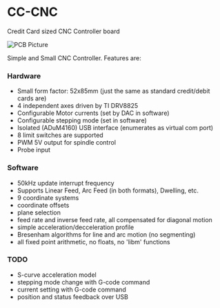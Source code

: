 # CC-CNC
Credit Card sized CNC Controller board

![PCB Picture](https://github.com/twatorowski/CC-CNC/blob/master/Hardware/IMG_1246.JPG)

Simple and Small CNC Controller. Features are:

### Hardware

- Small form factor: 52x85mm (just the same as standard credit/debit cards are)
- 4 independent axes driven by TI DRV8825
- Configurable Motor currents (set by DAC in software)
- Configurable stepping mode (set in software)
- Isolated (ADuM4160) USB interface (enumerates as virtual com port)
- 8 limit switches are supported
- PWM 5V output for spindle control
- Probe input

### Software

- 50kHz update interrupt frequency
- Supports Linear Feed, Arc Feed (in both formats), Dwelling, etc.
- 9 coordinate systems
- coordinate offsets
- plane selection
- feed rate and inverse feed rate, all compensated for diagonal motion
- simple acceleration/decceleration profile
- Bresenham algorithms for line and arc motion (no segmenting)
- all fixed point arithmetic, no floats, no 'libm' functions


### TODO
- S-curve acceleration model
- stepping mode change with G-code command
- current setting with G-code command
- position and status feedback over USB

